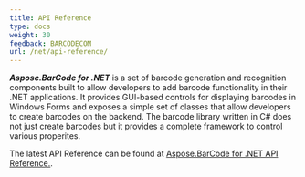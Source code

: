 ```yaml
---
title: API Reference
type: docs
weight: 30
feedback: BARCODECOM
url: /net/api-reference/
---
```


***Aspose.BarCode for .NET*** is a set of barcode generation and recognition components built to allow developers to add barcode functionality in their .NET applications. It provides GUI-based controls for displaying barcodes in Windows Forms and exposes a simple set of classes that allow developers to create barcodes on the backend. The barcode library written in C# does not just create barcodes but it provides a complete framework to control various properites.

The latest API Reference can be found at [Aspose.BarCode for .NET API Reference.](https://reference.aspose.com/net/barcode).

